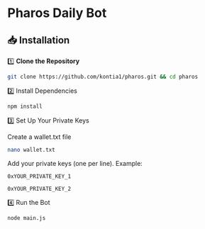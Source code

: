 # Pharos Daily Bot
## 📥 Installation

1️⃣ **Clone the Repository**  
```sh
git clone https://github.com/kontia1/pharos.git && cd pharos
```


2️⃣ Install Dependencies
```sh 
npm install
```

3️⃣ Set Up Your Private Keys

Create a wallet.txt file 
```sh
nano wallet.txt
```
Add your private keys (one per line). Example:

```
0xYOUR_PRIVATE_KEY_1

0xYOUR_PRIVATE_KEY_2
```

4️⃣ Run the Bot

```
node main.js
```
